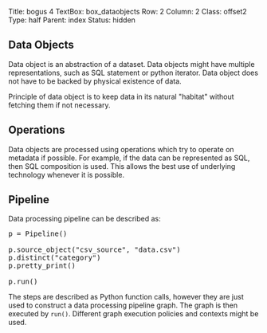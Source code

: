 Title: bogus 4
TextBox: box_dataobjects
Row: 2
Column: 2
Class: offset2
Type: half
Parent: index
Status: hidden

## Data Objects ##

Data object is an abstraction of a dataset. Data objects might have multiple
representations, such as SQL statement or python iterator. Data object
does not have to be backed by physical existence of data.

Principle of data object is to keep data in its natural "habitat" without
fetching them if not necessary.

## Operations ##

Data objects are processed using operations which try to operate on metadata
if possible. For example, if the data can be represented as SQL, then SQL
composition is used. This allows the best use of underlying technology
whenever it is possible.

## Pipeline ##

Data processing pipeline can be described as: 

<pre class="prettyprint">
p = Pipeline()

p.source_object("csv_source", "data.csv")
p.distinct("category")
p.pretty_print()

p.run()
</pre>

The steps are described as Python function calls, however they are just used
to construct a data processing pipeline graph. The graph is then executed by
`run()`. Different graph execution policies and contexts might be used.
